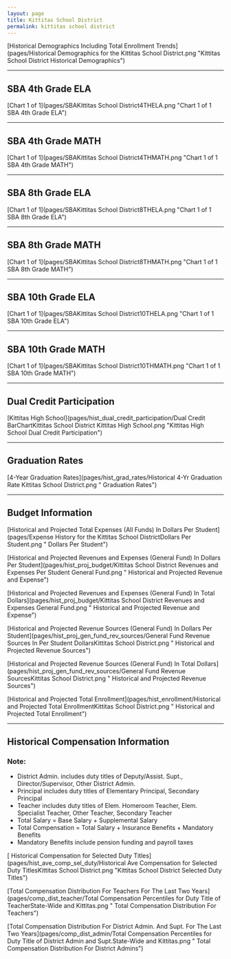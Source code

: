 ```yaml
---
layout: page
title: Kittitas School District
permalink: kittitas school district
---
```



[Historical Demographics Including Total Enrollment Trends](pages/Historical Demographics for the Kittitas School District.png "Kittitas School District Historical Demographics")

___

## SBA 4th Grade ELA

[Chart 1 of 1](pages/SBAKittitas School District4THELA.png "Chart 1 of 1 SBA 4th Grade ELA")


___

## SBA 4th Grade MATH

[Chart 1 of 1](pages/SBAKittitas School District4THMATH.png "Chart 1 of 1 SBA 4th Grade MATH")


___

## SBA 8th Grade ELA

[Chart 1 of 1](pages/SBAKittitas School District8THELA.png "Chart 1 of 1 SBA 8th Grade ELA")


___

## SBA 8th Grade MATH

[Chart 1 of 1](pages/SBAKittitas School District8THMATH.png "Chart 1 of 1 SBA 8th Grade MATH")


___

## SBA 10th Grade ELA

[Chart 1 of 1](pages/SBAKittitas School District10THELA.png "Chart 1 of 1 SBA 10th Grade ELA")


___

## SBA 10th Grade MATH

[Chart 1 of 1](pages/SBAKittitas School District10THMATH.png "Chart 1 of 1 SBA 10th Grade MATH")


___

## Dual Credit Participation

[Kittitas High School](pages/hist_dual_credit_participation/Dual Credit BarChartKittitas School District Kittitas High School.png "Kittitas High School Dual Credit Participation")


___

## Graduation Rates

[4-Year Graduation Rates](pages/hist_grad_rates/Historical 4-Yr Graduation Rate Kittitas School District.png " Graduation Rates")


___

## Budget Information

[Historical and Projected Total Expenses (All Funds) In Dollars Per Student](pages/Expense History for the Kittitas School DistrictDollars Per Student.png " Dollars Per Student")

[Historical and Projected Revenues and Expenses (General Fund) In Dollars Per Student](pages/hist_proj_budget/Kittitas School District Revenues and Expenses Per Student General Fund.png " Historical and Projected Revenue and Expense")

[Historical and Projected Revenues and Expenses (General Fund) In Total Dollars](pages/hist_proj_budget/Kittitas School District Revenues and Expenses General Fund.png " Historical and Projected Revenue and Expense")

[Historical and Projected Revenue Sources (General Fund) In Dollars Per Student](pages/hist_proj_gen_fund_rev_sources/General Fund Revenue Sources In Per Student DollarsKittitas School District.png " Historical and Projected Revenue Sources")

[Historical and Projected Revenue Sources (General Fund) In Total Dollars](pages/hist_proj_gen_fund_rev_sources/General Fund Revenue SourcesKittitas School District.png " Historical and Projected Revenue Sources")

[Historical and Projected Total Enrollment](pages/hist_enrollment/Historical and Projected Total EnrollmentKittitas School District.png " Historical and Projected Total Enrollment")


___

## Historical Compensation Information
### Note:
- District Admin. includes duty titles of Deputy/Assist. Supt., Director/Supervisor, Other District Admin.
- Principal includes duty titles of Elementary Principal, Secondary Principal
- Teacher includes duty titles of Elem. Homeroom Teacher, Elem. Specialist Teacher, Other Teacher, Secondary Teacher
- Total Salary = Base Salary + Supplemental Salary
- Total Compensation = Total Salary + Insurance Benefits + Mandatory Benefits
- Mandatory Benefits include pension funding and payroll taxes

[ Historical Compensation for Selected Duty Titles](pages/hist_ave_comp_sel_duty/Historical Ave Compensation for Selected Duty TitlesKittitas School District.png "Kittitas School District Selected Duty Titles")

[Total Compensation Distribution For Teachers For The Last Two Years](pages/comp_dist_teacher/Total Compensation Percentiles for Duty Title of TeacherState-Wide and Kittitas.png " Total Compensation Distribution For Teachers")

[Total Compensation Distribution For District Admin. And Supt. For The Last Two Years](pages/comp_dist_admin/Total Compensation Percentiles for Duty Title of District Admin and Supt.State-Wide and Kittitas.png " Total Compensation Distribution For District Admins")

